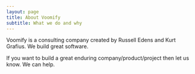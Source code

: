 ```yaml
---
layout: page
title: About Voomify
subtitle: What we do and why
---
```


Voomify is a consulting company created by Russell Edens and Kurt Grafius. We build great software.

If you want to build a great enduring company/product/project then let us know. We can help.
